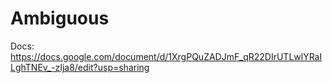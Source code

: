 # Ambiguous

Docs: https://docs.google.com/document/d/1XrgPQuZADJmF_qR22DIrUTLwlYRaILghTNEv_-zIja8/edit?usp=sharing
